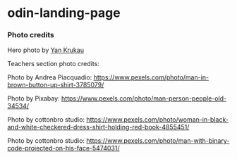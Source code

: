 # odin-landing-page

### Photo credits
Hero photo by [Yan Krukau](https://www.pexels.com/photo/a-man-writing-on-the-blackboard-8197526/)

Teachers section photo credits:

Photo by Andrea Piacquadio: https://www.pexels.com/photo/man-in-brown-button-up-shirt-3785079/

Photo by Pixabay: https://www.pexels.com/photo/man-person-people-old-34534/

Photo by cottonbro studio: https://www.pexels.com/photo/woman-in-black-and-white-checkered-dress-shirt-holding-red-book-4855451/

Photo by cottonbro studio: https://www.pexels.com/photo/man-with-binary-code-projected-on-his-face-5474031/